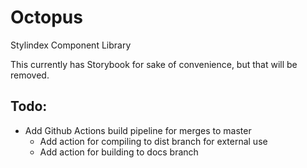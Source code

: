 # Octopus
Stylindex Component Library

This currently has Storybook for sake of convenience, but that will be removed.

## Todo:
* Add Github Actions build pipeline for merges to master
    - Add action for compiling to dist branch for external use
    - Add action for building to docs branch